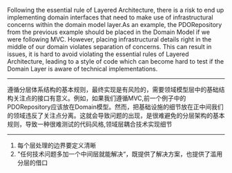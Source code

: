 Following the essential rule of Layered Architecture, there is a risk to end up implementing domain interfaces that need to make use of infrastructural concerns within the domain model layer.As an example, the PDORepository from the previous example should be placed in the Domain Model if we were following MVC. However, placing infrastructural details right in the middle of our domain violates separation of concerns. This can result in issues, it is hard to avoid violating the essential rules of Layered Architecture, leading to a style of code which can become hard to test if the Domain Layer is aware of technical implementations.

---

遵循分层体系结构的基本规则，最终实现是有风险的，需要领域模型层中的基础结构关注点的接口有意义。例如，如果我们遵循MVC,前一个例子中的PDORepository应该放在Domain模型。然而，把基础设施的细节放在正中间我们的领域违反了关注点分离。这就会导致问题的出现，是很难避免的分层架构的基本规则，导致一种很难测试的代码风格,领域层耦合技术实现细节

---

1. 每个层处理的边界要定义清晰
2. "任何技术问题多加一个中间层就能解决“，既提供了解决方案，也提供了滥用分层的借口




